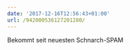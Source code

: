 ```yaml
---
date: '2017-12-16T12:56:43+01:00'
url: /942000536127201280/
---
```

Bekommt seit neuesten Schnarch-SPAM
